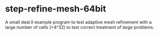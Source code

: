 # step-refine-mesh-64bit

A small deal.II example program to test adaptive mesh refinement with a large number of cells (>4^32) to test correct treatment of large problems.

